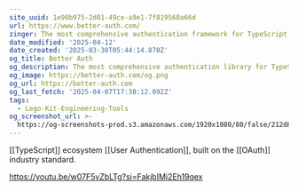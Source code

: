 ```yaml
---
site_uuid: 1e90b975-2d01-49ce-a9e1-7f819560a66d
url: https://www.better-auth.com/
zinger: The most comprehensive authentication framework for TypeScript.
date_modified: '2025-04-12'
date_created: '2025-03-30T05:44:14.870Z'
og_title: Better Auth
og_description: The most comprehensive authentication library for TypeScript.
og_image: https://better-auth.com/og.png
og_url: https://better-auth.com
og_last_fetch: '2025-04-07T17:38:12.092Z'
tags:
  - Lego-Kit-Engineering-Tools
og_screenshot_url: >-
  https://og-screenshots-prod.s3.amazonaws.com/1920x1080/80/false/212d8970014c862f145aa3136f9efc4d7923a2d1b3df055924803af82d9768d1.jpeg
---
```















































[[TypeScript]] ecosystem [[User Authentication]], built on the [[OAuth]] industry standard.

https://youtu.be/w07F5vZbLTg?si=FakjbIMj2Eh19qex